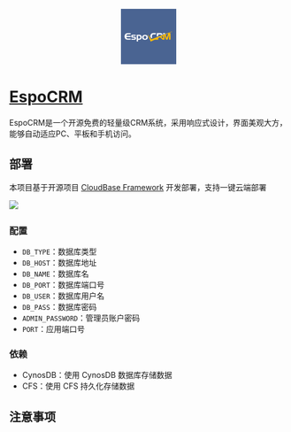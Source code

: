 <p align="center">
  <img height="100px" src="./logo.png" />
</p>

# [EspoCRM](https://github.com/espocrm/espocrm)

EspoCRM是一个开源免费的轻量级CRM系统，采用响应式设计，界面美观大方，能够自动适应PC、平板和手机访问。

## 部署

本项目基于开源项目 [CloudBase Framework](https://github.com/Tencent/cloudbase-framework) 开发部署，支持一键云端部署

[![](https://main.qcloudimg.com/raw/67f5a389f1ac6f3b4d04c7256438e44f.svg)](https://console.cloud.tencent.com/tcb/env/index?action=CreateAndDeployCloudBaseProject&appUrl=https%3A%2F%2Fgithub.com%2FTencent-Cloud-Plugins%2FTencentCloudBase-EspoCRM&branch=master)
### 配置
- `DB_TYPE`：数据库类型
- `DB_HOST`：数据库地址
- `DB_NAME`：数据库名
- `DB_PORT`：数据库端口号
- `DB_USER`：数据库用户名
- `DB_PASS`：数据库密码
- `ADMIN_PASSWORD`：管理员账户密码
- `PORT`：应用端口号

### 依赖

- CynosDB：使用 CynosDB 数据库存储数据
- CFS：使用 CFS 持久化存储数据

## 注意事项


